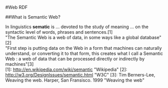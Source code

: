 #Web RDF

##What is Semantic Web?

In linguistics **sematic** is ... devoted to the study of meaning ... on the syntactic level of words, phrases and sentences.[1]  
"The Semantic Web is a web of data, in some ways like a global database" [2]  
"First step is putting data on the Web in a form that machines can naturally understand, or converting it to that form, this creates what I call a Semantic Web : a web of data that can be processed directly or indirectly by machines"[3]  
[1]: http://en.wikipedia.com/wiki/semantic       "Wikipedia"
[2]: http://w3.org/DesignIssues/semantic.html  "W3C"
[3]: Tim Berners-Lee, Weaving the web. Harper, San Fransisco. 1999   "Weaving the web"
